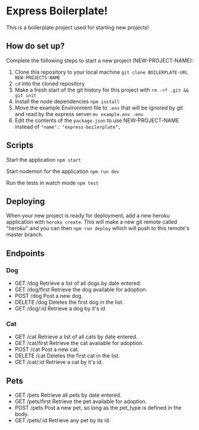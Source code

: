 # Express Boilerplate!

This is a boilerplate project used for starting new projects!

## How do set up?

Complete the following steps to start a new project (NEW-PROJECT-NAME):

1. Clone this repository to your local machine `git clone BOILERPLATE-URL NEW-PROJECTS-NAME`
2. `cd` into the cloned repository
3. Make a fresh start of the git history for this project with `rm -rf .git && git init`
4. Install the node dependencies `npm install`
5. Move the example Environment file to `.env` that will be ignored by git and read by the express server `mv example.env .env`
6. Edit the contents of the `package.json` to use NEW-PROJECT-NAME instead of `"name": "express-boilerplate",`

## Scripts

Start the application `npm start`

Start nodemon for the application `npm run dev`

Run the tests in watch mode `npm test`

## Deploying

When your new project is ready for deployment, add a new heroku application with `heroku create`. This will make a new git remote called "heroku" and you can then `npm run deploy` which will push to this remote's master branch.


## Endpoints

### Dog

- GET /dog
  Retrieve a list of all dogs by date entered.
- GET /dog/first
  Retrieve the dog available for adoption.
- POST /dog
  Post a new dog.
- DELETE /dog
  Deletes the first dog in the list.
- GET /dog/:id
  Retrieve a dog by it's id.

### Cat

- GET /cat
  Retrieve a list of all cats by date entered.
- GET /cat/first
  Retrieve the cat available for adoption.
- POST /cat
  Post a new cat.
- DELETE /cat
  Deletes the first cat in the list.
- GET /cat/:id
  Retrieve a cat by it's id.

## Pets

- GET /pets
  Retrieve all pets by date entered.
- GET /pets/first
  Retrieve the pet available for adoption.
- POST /pets
  Post a new pet, so long as the pet_type is defined in the body.
- GET /pets/:id
  Retrieve any pet by its id.

